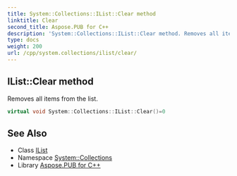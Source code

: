 ```yaml
---
title: System::Collections::IList::Clear method
linktitle: Clear
second_title: Aspose.PUB for C++
description: 'System::Collections::IList::Clear method. Removes all items from the list in C++.'
type: docs
weight: 200
url: /cpp/system.collections/ilist/clear/
---
```

## IList::Clear method


Removes all items from the list.

```cpp
virtual void System::Collections::IList::Clear()=0
```

## See Also

* Class [IList](../)
* Namespace [System::Collections](../../)
* Library [Aspose.PUB for C++](../../../)
